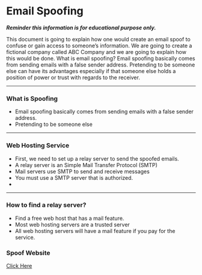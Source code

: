 # Email Spoofing
<b> ***Reminder this information is for educational purpose only.***</b>
 <p>This document is going to explain how one would create an email spoof to
      confuse or gain access to someone’s information. We are going to create a fictional
      company called ABC Company and we are going to explain how this would be done.
      What is email spoofing?
      Email spoofing basically comes from sending emails with a false sender address.
      Pretending to be someone else can have its advantages especially
      if that someone else holds a position of power or trust with regards to the receiver.</p>
      <hr>
<h3>What is Spoofing</h3>

<ul>
  <li>  Email spoofing basically comes from sending emails with a false sender address. </li>
  <li>Pretending to be someone else</li>

</ul>
<hr>
<h3>Web Hosting Service</h3>
<ul>
  <li>First, we need to set up a relay server to send the spoofed emails. </li>
  <li>A relay server is an Simple Mail Transfer Protocol (SMTP)</li>
  <li>Mail servers use SMTP to send and receive messages</li>
  <li>You must use a SMTP server that is authorized. </li>
  <li></li>
</ul>
<hr>
<h3>How to find a relay server? </h3>
<ul>
  <li>Find a free web host that has a mail feature. </li>
  <li>Most web hosting servers are a trusted server</li>
  <li>All web hosting servers will have a mail feature if you pay for the service.</li>
</ul>

<h3>Spoof Website</h3>
<a href="https://hsft.000webhostapp.com/sendmail.php">Click Here</a>
